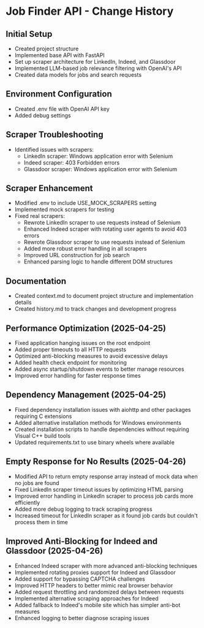 # Job Finder API - Change History

## Initial Setup
- Created project structure
- Implemented base API with FastAPI
- Set up scraper architecture for LinkedIn, Indeed, and Glassdoor
- Implemented LLM-based job relevance filtering with OpenAI's API
- Created data models for jobs and search requests

## Environment Configuration
- Created .env file with OpenAI API key
- Added debug settings

## Scraper Troubleshooting
- Identified issues with scrapers:
  - LinkedIn scraper: Windows application error with Selenium
  - Indeed scraper: 403 Forbidden errors
  - Glassdoor scraper: Windows application error with Selenium

## Scraper Enhancement
- Modified .env to include USE_MOCK_SCRAPERS setting
- Implemented mock scrapers for testing
- Fixed real scrapers:
  - Rewrote LinkedIn scraper to use requests instead of Selenium
  - Enhanced Indeed scraper with rotating user agents to avoid 403 errors
  - Rewrote Glassdoor scraper to use requests instead of Selenium
  - Added more robust error handling in all scrapers
  - Improved URL construction for job search
  - Enhanced parsing logic to handle different DOM structures

## Documentation
- Created context.md to document project structure and implementation details
- Created history.md to track changes and development progress

## Performance Optimization (2025-04-25)
- Fixed application hanging issues on the root endpoint
- Added proper timeouts to all HTTP requests
- Optimized anti-blocking measures to avoid excessive delays
- Added health check endpoint for monitoring
- Added async startup/shutdown events to better manage resources
- Improved error handling for faster response times

## Dependency Management (2025-04-25)
- Fixed dependency installation issues with aiohttp and other packages requiring C extensions
- Added alternative installation methods for Windows environments
- Created installation scripts to handle dependencies without requiring Visual C++ build tools
- Updated requirements.txt to use binary wheels where available

## Empty Response for No Results (2025-04-26)
- Modified API to return empty response array instead of mock data when no jobs are found
- Fixed LinkedIn scraper timeout issues by optimizing HTML parsing
- Improved error handling in LinkedIn scraper to process job cards more efficiently
- Added more debug logging to track scraping progress
- Increased timeout for LinkedIn scraper as it found job cards but couldn't process them in time

## Improved Anti-Blocking for Indeed and Glassdoor (2025-04-26)
- Enhanced Indeed scraper with more advanced anti-blocking techniques
- Implemented rotating proxies support for Indeed and Glassdoor
- Added support for bypassing CAPTCHA challenges
- Improved HTTP headers to better mimic real browser behavior
- Added request throttling and randomized delays between requests
- Implemented alternative scraping approaches for Indeed
- Added fallback to Indeed's mobile site which has simpler anti-bot measures
- Enhanced logging to better diagnose scraping issues
